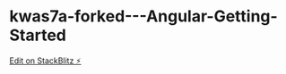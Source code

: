 # kwas7a-forked---Angular-Getting-Started

[Edit on StackBlitz ⚡️](https://stackblitz.com/edit/kwas7a)
